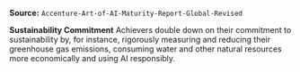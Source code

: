 **Source:** `Accenture-Art-of-AI-Maturity-Report-Global-Revised`

**Sustainability Commitment**
Achievers double down on their commitment to sustainability by, for instance, rigorously measuring and reducing their greenhouse gas emissions, consuming water and other natural resources more economically and using AI responsibly.
